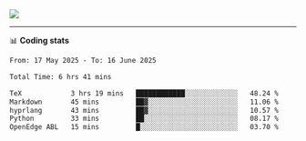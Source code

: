 <picture>
  <source
  srcset="https://github-readme-stats.vercel.app/api?username=sant0s12&show_icons=true&theme=dark"
  media="(prefers-color-scheme: dark)"
  />
  <source
  srcset="https://github-readme-stats.vercel.app/api?username=sant0s12&show_icons=true"
  media="(prefers-color-scheme: light)"
  />
  <img src="https://github-readme-stats.vercel.app/api?username=sant0s12&show_icons=true" />
</picture>

---

📊 **Coding stats**

<!--START_SECTION:waka-->

```txt
From: 17 May 2025 - To: 16 June 2025

Total Time: 6 hrs 41 mins

TeX            3 hrs 19 mins   ████████████░░░░░░░░░░░░░   48.24 %
Markdown       45 mins         ██▓░░░░░░░░░░░░░░░░░░░░░░   11.06 %
hyprlang       43 mins         ██▓░░░░░░░░░░░░░░░░░░░░░░   10.57 %
Python         33 mins         ██░░░░░░░░░░░░░░░░░░░░░░░   08.17 %
OpenEdge ABL   15 mins         █░░░░░░░░░░░░░░░░░░░░░░░░   03.70 %
```

<!--END_SECTION:waka-->
